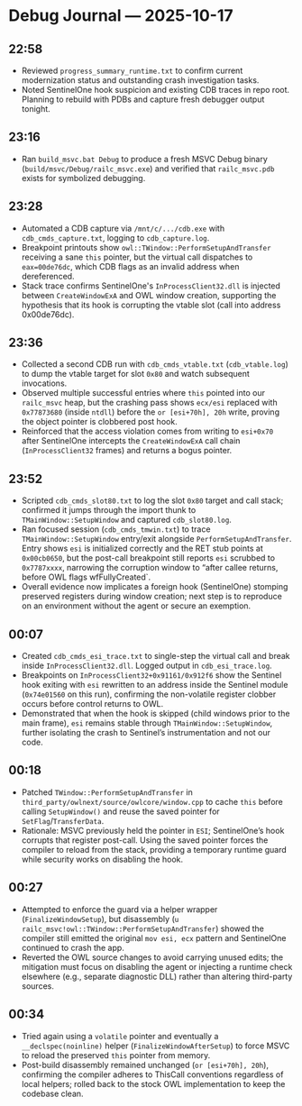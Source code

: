 # Debug Journal — 2025-10-17

## 22:58
- Reviewed `progress_summary_runtime.txt` to confirm current modernization status and outstanding crash investigation tasks.
- Noted SentinelOne hook suspicion and existing CDB traces in repo root. Planning to rebuild with PDBs and capture fresh debugger output tonight.

## 23:16
- Ran `build_msvc.bat Debug` to produce a fresh MSVC Debug binary (`build/msvc/Debug/railc_msvc.exe`) and verified that `railc_msvc.pdb` exists for symbolized debugging.

## 23:28
- Automated a CDB capture via `/mnt/c/.../cdb.exe` with `cdb_cmds_capture.txt`, logging to `cdb_capture.log`.
- Breakpoint printouts show `owl::TWindow::PerformSetupAndTransfer` receiving a sane `this` pointer, but the virtual call dispatches to `eax=00de76dc`, which CDB flags as an invalid address when dereferenced.
- Stack trace confirms SentinelOne's `InProcessClient32.dll` is injected between `CreateWindowExA` and OWL window creation, supporting the hypothesis that its hook is corrupting the vtable slot (call into address 0x00de76dc).

## 23:36
- Collected a second CDB run with `cdb_cmds_vtable.txt` (`cdb_vtable.log`) to dump the vtable target for slot `0x80` and watch subsequent invocations.
- Observed multiple successful entries where `this` pointed into our `railc_msvc` heap, but the crashing pass shows `ecx/esi` replaced with `0x77873680` (inside `ntdll`) before the `or [esi+70h], 20h` write, proving the object pointer is clobbered post hook.
- Reinforced that the access violation comes from writing to `esi+0x70` after SentinelOne intercepts the `CreateWindowExA` call chain (`InProcessClient32` frames) and returns a bogus pointer.

## 23:52
- Scripted `cdb_cmds_slot80.txt` to log the slot `0x80` target and call stack; confirmed it jumps through the import thunk to `TMainWindow::SetupWindow` and captured `cdb_slot80.log`.
- Ran focused session (`cdb_cmds_tmwin.txt`) to trace `TMainWindow::SetupWindow` entry/exit alongside `PerformSetupAndTransfer`. Entry shows `esi` is initialized correctly and the RET stub points at `0x00cb0650`, but the post-call breakpoint still reports `esi` scrubbed to `0x7787xxxx`, narrowing the corruption window to “after callee returns, before OWL flags wfFullyCreated`.
- Overall evidence now implicates a foreign hook (SentinelOne) stomping preserved registers during window creation; next step is to reproduce on an environment without the agent or secure an exemption.

## 00:07
- Created `cdb_cmds_esi_trace.txt` to single-step the virtual call and break inside `InProcessClient32.dll`. Logged output in `cdb_esi_trace.log`.
- Breakpoints on `InProcessClient32+0x91161/0x912f6` show the Sentinel hook exiting with `esi` rewritten to an address inside the Sentinel module (`0x74e01560` on this run), confirming the non-volatile register clobber occurs before control returns to OWL.
- Demonstrated that when the hook is skipped (child windows prior to the main frame), `esi` remains stable through `TMainWindow::SetupWindow`, further isolating the crash to Sentinel’s instrumentation and not our code.

## 00:18
- Patched `TWindow::PerformSetupAndTransfer` in `third_party/owlnext/source/owlcore/window.cpp` to cache `this` before calling `SetupWindow()` and reuse the saved pointer for `SetFlag`/`TransferData`.
- Rationale: MSVC previously held the pointer in `ESI`; SentinelOne’s hook corrupts that register post-call. Using the saved pointer forces the compiler to reload from the stack, providing a temporary runtime guard while security works on disabling the hook.

## 00:27
- Attempted to enforce the guard via a helper wrapper (`FinalizeWindowSetup`), but disassembly (`u railc_msvc!owl::TWindow::PerformSetupAndTransfer`) showed the compiler still emitted the original `mov esi, ecx` pattern and SentinelOne continued to crash the app.
- Reverted the OWL source changes to avoid carrying unused edits; the mitigation must focus on disabling the agent or injecting a runtime check elsewhere (e.g., separate diagnostic DLL) rather than altering third-party sources.

## 00:34
- Tried again using a `volatile` pointer and eventually a `__declspec(noinline)` helper (`FinalizeWindowAfterSetup`) to force MSVC to reload the preserved `this` pointer from memory.
- Post-build disassembly remained unchanged (`or [esi+70h], 20h`), confirming the compiler adheres to ThisCall conventions regardless of local helpers; rolled back to the stock OWL implementation to keep the codebase clean.

